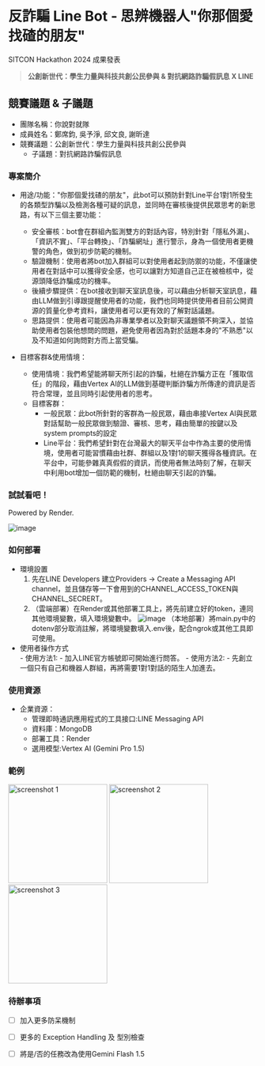 # 反詐騙 Line Bot - 思辨機器人"你那個愛找碴的朋友"

SITCON Hackathon 2024 成果發表

> **公創新世代：學生力量與科技共創公民參與 & 對抗網路詐騙假訊息 X LINE**

## 競賽議題 & 子議題
- 團隊名稱：你說對就隊
- 成員姓名：鄭席鈞, 吳予淨, 邱文良, 謝昕達
- 競賽議題：公創新世代：學生力量與科技共創公民參與
    - 子議題：對抗網路詐騙假訊息

### 專案簡介
- 用途/功能："你那個愛找碴的朋友"，此bot可以預防針對Line平台1對1所發生的各類型詐騙以及檢測各種可疑的訊息，並同時在審核後提供民眾思考的新思路，有以下三個主要功能：
    - 安全審核：bot會在群組內監測雙方的對話內容，特別針對「隱私外漏」、「資訊不實」、「平台轉換」、「詐騙網址」進行警示，身為一個使用者更機警的角色，做到初步防範的機制。
    - 驗證機制：使用者將bot加入群組可以對使用者起到防禦的功能，不僅讓使用者在對話中可以獲得安全感，也可以讓對方知道自己正在被檢核中，從源頭降低詐騙成功的機率。
    - 後續步驟提供：在bot接收到聊天室訊息後，可以藉由分析聊天室訊息，藉由LLM做到引導跟提醒使用者的功能，我們也同時提供使用者目前公開資源的質量化參考資料，讓使用者可以更有效的了解對話議題。
    - 思路提供：使用者可能因為非專業學者以及對聊天議題領不夠深入，並協助使用者包裝他想問的問題，避免使用者因為對於話題本身的"不熟悉"以及不知道如何詢問對方而上當受騙。

- 目標客群&使用情境：
    - 使用情境：我們希望能將聊天所引起的詐騙，杜絕在詐騙方正在「獲取信任」的階段，藉由Vertex AI的LLM做到基礎判斷詐騙方所傳達的資訊是否符合常理，並且同時引起使用者的思考。
    - 目標客群：
        - 一般民眾：此bot所針對的客群為一般民眾，藉由串接Vertex AI與民眾對話幫助一般民眾做到驗證、審核、思考，藉由簡單的按鍵以及system prompts的設定
        - Line平台：我們希望針對在台灣最大的聊天平台中作為主要的使用情境，使用者可能習慣藉由社群、群組以及1對1的聊天獲得各種資訊。在平台中，可能參雜真真假假的資訊，而使用者無法時刻了解，在聊天中利用bot增加一個防範的機制，杜絕由聊天引起的詐騙。
### 試試看吧！
Powered by Render.

![image](https://github.com/leo5470/anti-scam-bot/assets/61446148/e204bce8-cb3e-4c98-a0ae-0a08857b4a8a)
     
        
### 如何部署
- 環境設置
  1. 先在LINE Developers 建立Providers -> Create a Messaging API channel，並且儲存等一下會用到的CHANNEL_ACCESS_TOKEN與CHANNEL_SECRERT。
    2. （雲端部署）在Render或其他部署工具上，將先前建立好的token，連同其他環境變數，填入環境變數中。
       ![image](https://hackmd.io/_uploads/Bkih5jDvC.png)
       （本地部署）將main.py中的dotenv部分取消註解，將環境變數填入.env後，配合ngrok或其他工具即可使用。
- 使用者操作方式<br>
        - 使用方法1:
            - 加入LINE官方帳號即可開始進行問答。
        - 使用方法2:
            - 先創立一個只有自己和機器人群組，再將需要1對1對話的陌生人加進去。

    
### 使用資源
- 企業資源：
    - 管理即時通訊應用程式的工具接口:LINE Messaging API<br>
    - 資料庫：MongoDB<br>
    - 部署工具：Render<br>
    - 選用模型:Vertex AI (Gemini Pro 1.5)<br>
### 範例
<img src="https://github.com/leo5470/anti-scam-bot/assets/61446148/a7f09a2f-d843-4837-a9e1-59a05a9e0857" alt="screenshot 1" width="200"/>
<img src="https://github.com/leo5470/anti-scam-bot/assets/61446148/90eef9ff-4ca7-4e03-b41e-6fb4dd8e3f5e" alt="screenshot 2" width="200"/>
<img src="https://github.com/leo5470/anti-scam-bot/assets/61446148/3dba7b9d-2f6f-427c-a65d-8abe04e78df1" alt="screenshot 3" width="200"/>

### 待辦事項
- [ ] 加入更多防呆機制
- [ ] 更多的 Exception Handling 及 型別檢查
- [ ] 將是/否的任務改為使用Gemini Flash 1.5


